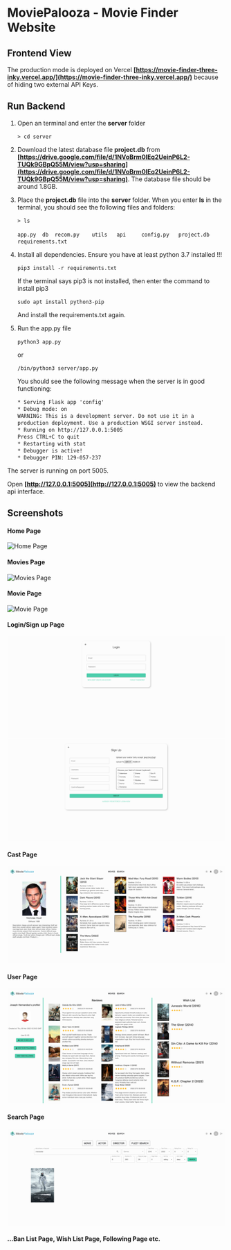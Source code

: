 # MoviePalooza - Movie Finder Website


## Frontend View
The production mode is deployed on Vercel **[https://movie-finder-three-inky.vercel.app/](https://movie-finder-three-inky.vercel.app/)** because of hiding two external API Keys.


## Run Backend

1. Open an terminal and enter the **server** folder

    ```
    > cd server
    ```

1. Download the latest database file **project.db** from **[https://drive.google.com/file/d/1NVoBrm0IEq2UeinP6L2-TUQk9GBpQ55M/view?usp=sharing](https://drive.google.com/file/d/1NVoBrm0IEq2UeinP6L2-TUQk9GBpQ55M/view?usp=sharing)**. The database file should be around 1.8GB.

1. Place the **project.db** file into the **server** folder. When you enter **ls** in the terminal, you should see the following files and folders:

    ```
    > ls

    app.py  db  recom.py    utils   api     config.py   project.db    requirements.txt
    ```

2. Install all dependencies. Ensure you have at least python 3.7 installed !!!

    ```
    pip3 install -r requirements.txt
    ```

    If the terminal says pip3 is not installed, then enter the command to install pip3

    ```
    sudo apt install python3-pip
    ```

    And install the requirements.txt again.

3. Run the app.py file

    ```
    python3 app.py
    ```

    or

    ```
    /bin/python3 server/app.py
    ```

    You should see the following message when the server is in good functioning:

    ```
    * Serving Flask app 'config'
    * Debug mode: on
    WARNING: This is a development server. Do not use it in a production deployment. Use a production WSGI server instead.
    * Running on http://127.0.0.1:5005
    Press CTRL+C to quit
    * Restarting with stat
    * Debugger is active!
    * Debugger PIN: 129-057-237
    ```

The server is running on port 5005.

Open **[http://127.0.0.1:5005](http://127.0.0.1:5005)** to view the backend api interface.

## Screenshots
#### Home Page
![Home Page](/screenshot/home.png)
#### Movies Page
![Movies Page](/screenshot/Movies.png)
#### Movie Page
![Movie Page](/screenshot/MoviePage.png)
#### Login/Sign up Page
![Login/Signup Page](/screenshot/Login.png)
![Login/Signup Page](/screenshot/Signup.png)
#### Cast Page
![Cast Page](/screenshot/actorpage.png)
#### User Page
![Cast Page](/screenshot/Userpage.png)
#### Search Page
![Search Page](/screenshot/search.png)
#### ...Ban List Page, Wish List Page, Following Page etc.